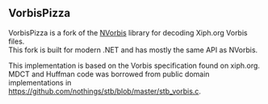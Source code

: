 VorbisPizza
-------

VorbisPizza is a fork of the [NVorbis](https://github.com/NVorbis/NVorbis) library for decoding Xiph.org Vorbis files.  
This fork is built for modern .NET and has mostly the same API as NVorbis.

This implementation is based on the Vorbis specification found on xiph.org.  
MDCT and Huffman code was borrowed from public domain implementations in https://github.com/nothings/stb/blob/master/stb_vorbis.c.

